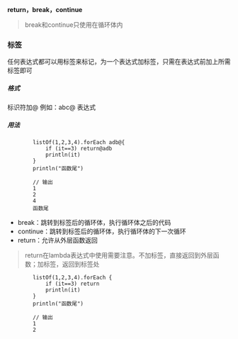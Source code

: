 **return，break，continue**

> break和continue只使用在循环体内

### **标签**

任何表达式都可以用标签来标记，为一个表达式加标签，只需在表达式前加上所需标签即可

##### 格式

 标识符加@  例如：abc@ 表达式

##### 用法

```
        listOf(1,2,3,4).forEach adb@{
            if (it==3) return@adb
            println(it)
        }
        println("函数尾")
        
        // 输出
        1
        2
        4
        函数尾        
```

* break：跳转到标签后的循环体，执行循环体之后的代码
* continue：跳转到标签后的循环体，执行循环体的下一次循环
* return：允许从外层函数返回

> return在lambda表达式中使用需要注意。不加标签，直接返回到外层函数；加标签，返回到标签处

```
        listOf(1,2,3,4).forEach {
            if (it==3) return
            println(it)
        }
        println("函数尾")
        
        // 输出
        1
        2
```



